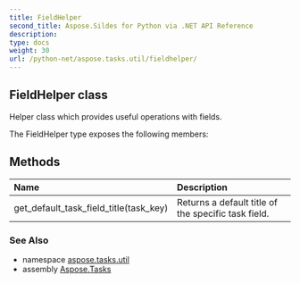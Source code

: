 ```yaml
---
title: FieldHelper
second_title: Aspose.Sildes for Python via .NET API Reference
description: 
type: docs
weight: 30
url: /python-net/aspose.tasks.util/fieldhelper/
---
```


## FieldHelper class

Helper class which provides useful operations with fields.

The FieldHelper type exposes the following members:
## Methods
| Name | Description |
| :- | :- |
|get_default_task_field_title(task_key)|Returns a default title of the specific task field.|

### See Also

* namespace [aspose.tasks.util](../../aspose.tasks.util/)
* assembly [Aspose.Tasks](/tasks/python-net/)

